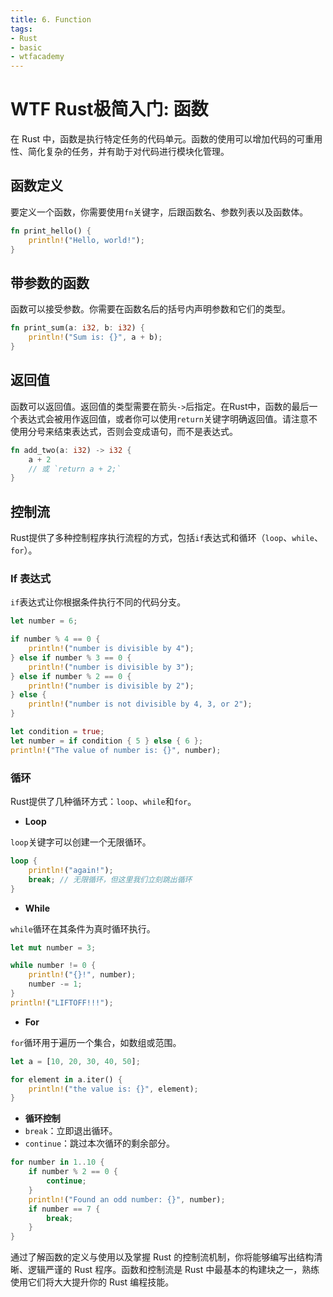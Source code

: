 ```yaml
---
title: 6. Function
tags:
- Rust
- basic
- wtfacademy
---
```


# WTF Rust极简入门: 函数

在 Rust 中，函数是执行特定任务的代码单元。函数的使用可以增加代码的可重用性、简化复杂的任务，并有助于对代码进行模块化管理。

## 函数定义

要定义一个函数，你需要使用`fn`关键字，后跟函数名、参数列表以及函数体。

```rust
fn print_hello() {
    println!("Hello, world!");
}
```

## 带参数的函数

函数可以接受参数。你需要在函数名后的括号内声明参数和它们的类型。

```rust
fn print_sum(a: i32, b: i32) {
    println!("Sum is: {}", a + b);
}
```

## 返回值

函数可以返回值。返回值的类型需要在箭头`->`后指定。在Rust中，函数的最后一个表达式会被用作返回值，或者你可以使用`return`关键字明确返回值。请注意不使用分号来结束表达式，否则会变成语句，而不是表达式。

```rust
fn add_two(a: i32) -> i32 {
    a + 2
    // 或 `return a + 2;`
}
```

## 控制流

Rust提供了多种控制程序执行流程的方式，包括`if`表达式和循环（`loop`、`while`、`for`）。

### If 表达式

`if`表达式让你根据条件执行不同的代码分支。

```rust
let number = 6;

if number % 4 == 0 {
    println!("number is divisible by 4");
} else if number % 3 == 0 {
    println!("number is divisible by 3");
} else if number % 2 == 0 {
    println!("number is divisible by 2");
} else {
    println!("number is not divisible by 4, 3, or 2");
}

let condition = true;
let number = if condition { 5 } else { 6 };
println!("The value of number is: {}", number);
```

### 循环

Rust提供了几种循环方式：`loop`、`while`和`for`。

- **Loop**

`loop`关键字可以创建一个无限循环。

```rust
loop {
    println!("again!");
    break; // 无限循环，但这里我们立刻跳出循环
}
```

- **While**

`while`循环在其条件为真时循环执行。

```rust
let mut number = 3;

while number != 0 {
    println!("{}!", number);
    number -= 1;
}
println!("LIFTOFF!!!");
```

- **For**

`for`循环用于遍历一个集合，如数组或范围。

```rust
let a = [10, 20, 30, 40, 50];

for element in a.iter() {
    println!("the value is: {}", element);
}
```

- **循环控制**
- `break`：立即退出循环。
- `continue`：跳过本次循环的剩余部分。

```rust
for number in 1..10 {
    if number % 2 == 0 {
        continue;
    }
    println!("Found an odd number: {}", number);
    if number == 7 {
        break;
    }
}
```

通过了解函数的定义与使用以及掌握 Rust 的控制流机制，你将能够编写出结构清晰、逻辑严谨的 Rust 程序。函数和控制流是 Rust 中最基本的构建块之一，熟练使用它们将大大提升你的 Rust 编程技能。